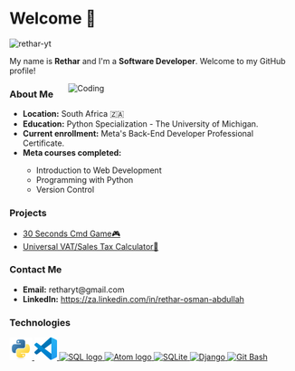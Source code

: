 <!DOCTYPE html>
<html>
<head>
</head>
<body>
<h1>Welcome 👋</h1>
<p align="left"> <img src="https://komarev.com/ghpvc/?username=rethar-yt&label=Profile%20Visits&color=blueviolet&style=flat" alt="rethar-yt" /> </p>
<p>My name is <strong>Rethar</strong> and I'm a <strong>Software Developer</strong>. Welcome to my GitHub profile!</p>
<img align="right" alt="Coding" width="400" src="docs/avento.gif" />
<h3>About Me</h3>
<ul>
  <li><strong>Location:</strong> South Africa 🇿🇦</li>
  <li><strong>Education:</strong> Python Specialization - The University of Michigan.</li>
  <li><strong>Current enrollment:</strong> Meta's Back-End Developer Professional Certificate.</li>
  <li><strong>Meta courses completed:</strong></li>
  <ul>
    <li>Introduction to Web Development</li>
    <li>Programming with Python</li>
    <li>Version Control</li>
  </ul>
</ul>
<h3>Projects</h3>
<ul>
  <li><a href="https://github.com/Rethar-yt/Projects/tree/main/30_Seconds_Style_Game">30 Seconds Cmd Game🎮</a></li>
  <li><a href="https://github.com/Rethar-yt/Projects/tree/main/Uni_Vat_Tax_Calculator">Universal VAT/Sales Tax Calculator📲</a></li>
</ul>
<h3>Contact Me</h3>
<ul>
  <li><strong>Email:</strong> retharyt@gmail.com</li>
  <li><strong>LinkedIn:</strong> <a href="https://za.linkedin.com/in/rethar-osman-abdullah">https://za.linkedin.com/in/rethar-osman-abdullah</a></li>
</ul>
<h3>Technologies</h3>
<p>
  <a href="https://www.python.org" target="_blank" rel="noreferrer">
    <img src="https://raw.githubusercontent.com/devicons/devicon/master/icons/python/python-original.svg" alt="python" width="40" height="40"/>
  </a> 
  <a href="https://code.visualstudio.com/" target="_blank" rel="noreferrer">
    <img src="https://github.com/devicons/devicon/blob/master/icons/vscode/vscode-original.svg" alt="Visual Studio Code" width="40" height="40"/>
  </a>
  <a href="https://en.wikipedia.org/wiki/SQL" target="_blank">
    <img src="https://upload.wikimedia.org/wikipedia/commons/thumb/8/87/Sql_data_base_with_logo.png/64px-Sql_data_base_with_logo.png" alt="SQL logo" width="40" height="40">
  </a>
  <a href="https://atom.io/docs/latest/" target="_blank">
    <img src="https://github.com/atom.png" alt="Atom logo" width="40" height="40"/>
  </a>
  <a href="https://www.sqlite.org/">
    <img src="https://www.sqlite.org/images/sqlite370_banner.gif" alt="SQLite" width="40" height="40">
  </a>
<a href="https://www.djangoproject.com/">
    <img src="https://www.djangoproject.com/s/img/logos/django-logo-negative.png" alt="Django" width="40" height="40">
  </a>
  <a href="https://git-scm.com/downloads">
    <img src="https://git-scm.com/images/logos/downloads/Git-Icon-1788C.png" alt="Git Bash" width="40" height="40">
  </a>
